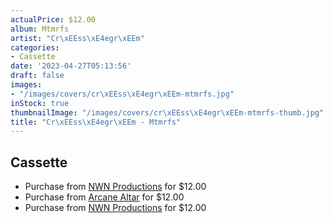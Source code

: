```yaml
---
actualPrice: $12.00
album: Mtmrfs
artist: "Cr\xEEss\xE4egr\xEEm"
categories:
- Cassette
date: '2023-04-27T05:13:56'
draft: false
images:
- "/images/covers/cr\xEEss\xE4egr\xEEm-mtmrfs.jpg"
inStock: true
thumbnailImage: "/images/covers/cr\xEEss\xE4egr\xEEm-mtmrfs-thumb.jpg"
title: "Cr\xEEss\xE4egr\xEEm - Mtmrfs"
---
```


## Cassette
* Purchase from [NWN Productions](http://shop.nwnprod.com/index.php?route=product/product&path=73&product_id=24641&sort=pd.name&order=ASC) for $12.00
* Purchase from [Arcane Altar](https://arcanealtar.bigcartel.com/product/crissaegrim-mtmrfs-tape) for $12.00
* Purchase from [NWN Productions](http://shop.nwnprod.com/index.php?route=product/product&path=73&product_id=31558&sort=pd.name&order=ASC) for $12.00
